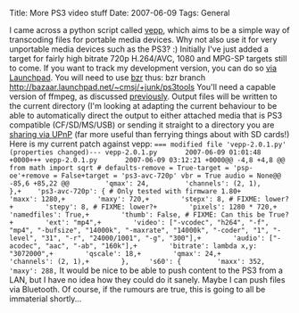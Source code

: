 Title: More PS3 video stuff
Date: 2007-06-09
Tags: General

I came across a python script called [vepp](http://can.homeunix.org/sw/vepp/), which aims to be a simple way of transcoding files for portable media devices. Why not also use it for very unportable media devices such as the PS3? :)
Initially I've just added a target for fairly high bitrate 720p H.264/AVC, 1080 and MPG-SP targets still to come.
If you want to track my development version, you can do so [via Launchpad](https://code.launchpad.net/~cmsj/+junk/ps3tools). You will need to use [bzr](http://www.bazaar-vcs.org) thus: bzr branch http://bazaar.launchpad.net/~cmsj/+junk/ps3tools
You'll need a capable version of ffmpeg, as discussed [previously](http://www.tenshu.net/archives/2007/06/03/transcoding-video-for-the-ps3-in-ubuntu/). Output files will be written to the current directory (I'm looking at adapting the current behaviour to be able to automatically direct the output to either attached media that is PS3 compatible (CF/SD/MS/USB) or sending it straight to a directory you are [sharing via UPnP](http://mediatomb.cc/) (far more useful than ferrying things about with SD cards!)
Here is my current patch against vepp:
`=== modified file 'vepp-2.0.1.py' (properties changed)--- vepp-2.0.1.py       2007-06-09 01:01:48 +0000+++ vepp-2.0.1.py       2007-06-09 03:12:21 +0000@@ -4,8 +4,8 @@ from math import sqrt # defaults-remove = True-target = 'psp-oe'+remove = False+target = 'ps3-avc-720p' vbr = True audio = None@@ -85,6 +85,22 @@         'qmax': 24,         'channels': (2, 1),         },+    'ps3-avc-720p': { # Only tested with firmware 1.80+        'maxx': 1280,+        'maxy': 720,+        'stepx': 8, # FIXME: lower?+        'stepy': 8, # FIXME: lower?+        'pixels': 1280 * 720,+        'namedfiles': True,+        'thumb': False, # FIXME: Can this be True?+        'ext': "mp4",+        'video': ["-vcodec", "h264", "-f", "mp4", "-bufsize", "14000k", "-maxrate", "14000k", "-coder", "1", "-level", "31", "-r", "24000/1001", "-g", "300"],+        'audio': ["-acodec", "aac", "-ab", "160k"],+        'bitrate': lambda x,y: "3072000",+        'qscale': 18,+        'qmax': 24,+        'channels': (2, 1),+        },     's60': {         'maxx': 352,         'maxy': 288,`
It would be nice to be able to push content to the PS3 from a LAN, but I have no idea how they could do it sanely. Maybe I can push files via Bluetooth.
Of course, if the rumours are true, this is going to all be immaterial shortly...
